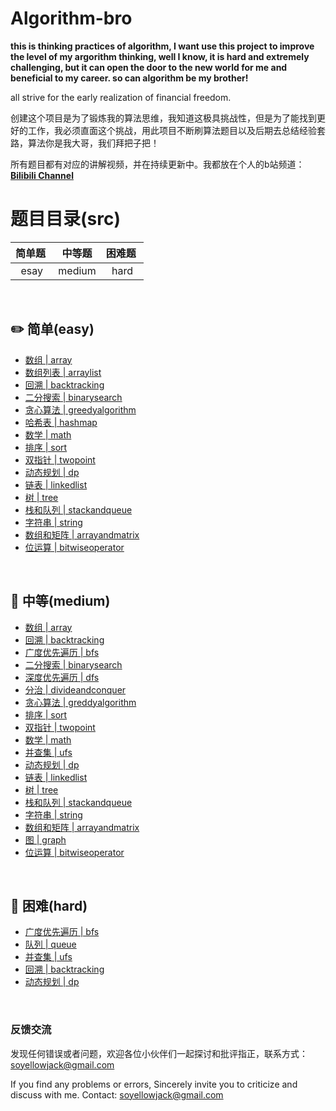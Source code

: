 # Algorithm-bro
**this is thinking practices of algorithm, I want use this project to improve the level of my argorithm thinking, well I know, it is hard and extremely challenging, but it can open the door to the new world for me and beneficial to my career. so can algorithm be my brother!**

all strive for the early realization of financial freedom.

创建这个项目是为了锻炼我的算法思维，我知道这极具挑战性，但是为了能找到更好的工作，我必须直面这个挑战，用此项目不断刷算法题目以及后期去总结经验套路，算法你是我大哥，我们拜把子把！

所有题目都有对应的讲解视频，并在持续更新中。我都放在个人的b站频道：  **<a href="https://space.bilibili.com/299633080/channel/detail?cid=174200">Bilibili Channel</a>**

# 题目目录(src)

| 简单题&nbsp; | 中等题 | 困难题&nbsp;|
| :----: | :----: | :---: |
| esay | medium | hard |

<br>

## :pencil2: 简单(easy)

- [数组 | array](https://github.com/h03147/Algorithm-bro/tree/main/leetcodetest/src/part_1/easy/array)
- [数组列表 | arraylist](https://github.com/h03147/Algorithm-bro/tree/main/leetcodetest/src/part_1/easy/arraylist)
- [回溯 | backtracking](https://github.com/h03147/Algorithm-bro/tree/main/leetcodetest/src/part_1/easy/backtracking)
- [二分搜索 | binarysearch](https://github.com/h03147/Algorithm-bro/tree/main/leetcodetest/src/part_1/easy/binarysearch)
- [贪心算法 | greedyalgorithm](https://github.com/h03147/Algorithm-bro/tree/main/leetcodetest/src/part_1/easy/greedyalgorithm)
- [哈希表 | hashmap](https://github.com/h03147/Algorithm-bro/tree/main/leetcodetest/src/part_1/easy/hashmap)
- [数学 | math](https://github.com/h03147/Algorithm-bro/tree/main/leetcodetest/src/part_1/easy/math)
- [排序 | sort](https://github.com/h03147/Algorithm-bro/tree/main/leetcodetest/src/part_1/easy/sort)
- [双指针 | twopoint](https://github.com/h03147/Algorithm-bro/tree/main/leetcodetest/src/part_1/easy/twopoint)
- [动态规划 | dp](https://github.com/h03147/Algorithm-bro/tree/main/leetcodetest/src/part_1/easy/dp)
- [链表 | linkedlist](https://github.com/h03147/Algorithm-bro/tree/main/leetcodetest/src/part_1/easy/linkedlist)
- [树 | tree](https://github.com/h03147/Algorithm-bro/tree/main/leetcodetest/src/part_1/easy/tree)
- [栈和队列 | stackandqueue](https://github.com/h03147/Algorithm-bro/tree/main/leetcodetest/src/part_1/easy/stackandqueue)
- [字符串 | string](https://github.com/h03147/Algorithm-bro/tree/main/leetcodetest/src/part_1/easy/string)
- [数组和矩阵 | arrayandmatrix](https://github.com/h03147/Algorithm-bro/tree/main/leetcodetest/src/part_1/easy/arrayandmatrix)
- [位运算 | bitwiseoperator](https://github.com/h03147/Algorithm-bro/tree/main/leetcodetest/src/part_1/easy/bitwiseoperator)

<br>

## :memo: 中等(medium)

- [数组 | array](https://github.com/h03147/Algorithm-bro/tree/main/leetcodetest/src/part_1/medium/array)
- [回溯 | backtracking](https://github.com/h03147/Algorithm-bro/tree/main/leetcodetest/src/part_1/medium/backtracking)
- [广度优先遍历 | bfs](https://github.com/h03147/Algorithm-bro/tree/main/leetcodetest/src/part_1/medium/bfs)
- [二分搜索 | binarysearch](https://github.com/h03147/Algorithm-bro/tree/main/leetcodetest/src/part_1/medium/binarysearch)
- [深度优先遍历 | dfs](https://github.com/h03147/Algorithm-bro/tree/main/leetcodetest/src/part_1/medium/dfs)
- [分治 | divideandconquer](https://github.com/h03147/Algorithm-bro/tree/main/leetcodetest/src/part_1/medium/divideandconquer)
- [贪心算法 | greddyalgorithm](https://github.com/h03147/Algorithm-bro/tree/main/leetcodetest/src/part_1/medium/greedyalgorithm)
- [排序 | sort](https://github.com/h03147/Algorithm-bro/tree/main/leetcodetest/src/part_1/medium/sort)
- [双指针 | twopoint](https://github.com/h03147/Algorithm-bro/tree/main/leetcodetest/src/part_1/medium/twopoint)
- [数学 | math](https://github.com/h03147/Algorithm-bro/tree/main/leetcodetest/src/part_1/medium/math)
- [并查集 | ufs](https://github.com/h03147/Algorithm-bro/tree/main/leetcodetest/src/part_1/medium/ufs)
- [动态规划 | dp](https://github.com/h03147/Algorithm-bro/tree/main/leetcodetest/src/part_1/medium/dp)
- [链表 | linkedlist](https://github.com/h03147/Algorithm-bro/tree/main/leetcodetest/src/part_1/medium/linkedlist)
- [树 | tree](https://github.com/h03147/Algorithm-bro/tree/main/leetcodetest/src/part_1/medium/tree)
- [栈和队列 | stackandqueue](https://github.com/h03147/Algorithm-bro/tree/main/leetcodetest/src/part_1/medium/stackandqueue)
- [字符串 | string](https://github.com/h03147/Algorithm-bro/tree/main/leetcodetest/src/part_1/medium/string)
- [数组和矩阵 | arrayandmatrix](https://github.com/h03147/Algorithm-bro/tree/main/leetcodetest/src/part_1/medium/arrayandmatrix)
- [图 | graph](https://github.com/h03147/Algorithm-bro/tree/main/leetcodetest/src/part_1/medium/graph)
- [位运算 | bitwiseoperator](https://github.com/h03147/Algorithm-bro/tree/main/leetcodetest/src/part_1/medium/bitwiseoperator)

<br>

## :watermelon: 困难(hard) 

- [广度优先遍历 | bfs](https://github.com/h03147/Algorithm-bro/tree/main/leetcodetest/src/part_1/hard/bfs)
- [队列 | queue](https://github.com/h03147/Algorithm-bro/tree/main/leetcodetest/src/part_1/hard/queue)
- [并查集 | ufs](https://github.com/h03147/Algorithm-bro/tree/main/leetcodetest/src/part_1/hard/ufs)
- [回溯 | backtracking](https://github.com/h03147/Algorithm-bro/tree/main/leetcodetest/src/part_1/hard/backtracking)
- [动态规划 | dp](https://github.com/h03147/Algorithm-bro/tree/main/leetcodetest/src/part_1/hard/dp)

<br>

### 反馈交流

发现任何错误或者问题，欢迎各位小伙伴们一起探讨和批评指正，联系方式：soyellowjack@gmail.com

If you find any problems or errors, Sincerely invite you to criticize and discuss with me. Contact: soyellowjack@gmail.com
